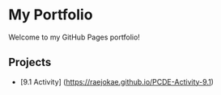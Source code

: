 # My Portfolio

Welcome to my GitHub Pages portfolio!  

## Projects
- [9.1 Activity] (https://raejokae.github.io/PCDE-Activity-9.1)
